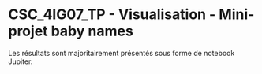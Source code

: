 # CSC_4IG07_TP - Visualisation - Mini-projet baby names

Les résultats sont majoritairement présentés sous forme de notebook Jupiter.